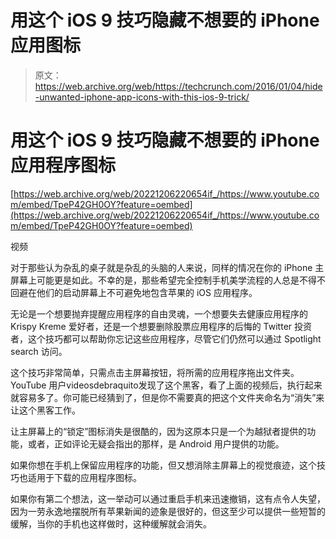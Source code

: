 # 用这个 iOS 9 技巧隐藏不想要的 iPhone 应用图标 

> 原文：<https://web.archive.org/web/https://techcrunch.com/2016/01/04/hide-unwanted-iphone-app-icons-with-this-ios-9-trick/>

# 用这个 iOS 9 技巧隐藏不想要的 iPhone 应用程序图标

[https://web.archive.org/web/20221206220654if_/https://www.youtube.com/embed/TpeP42GH0OY?feature=oembed](https://web.archive.org/web/20221206220654if_/https://www.youtube.com/embed/TpeP42GH0OY?feature=oembed)

视频

对于那些认为杂乱的桌子就是杂乱的头脑的人来说，同样的情况在你的 iPhone 主屏幕上可能更是如此。不幸的是，那些希望完全控制手机美学流程的人总是不得不回避在他们的启动屏幕上不可避免地包含苹果的 iOS 应用程序。

无论是一个想要抛弃提醒应用程序的自由灵魂，一个想要失去健康应用程序的 Krispy Kreme 爱好者，还是一个想要删除股票应用程序的后悔的 Twitter 投资者，这个技巧都可以帮助你忘记这些应用程序，尽管它们仍然可以通过 Spotlight search 访问。

这个技巧非常简单，只需点击主屏幕按钮，将所需的应用程序拖出文件夹。YouTube 用户videosdebraquito发现了这个黑客，看了上面的视频后，执行起来就容易多了。你可能已经猜到了，但是你不需要真的把这个文件夹命名为“消失”来让这个黑客工作。

让主屏幕上的“锁定”图标消失是很酷的，因为这原本只是一个为越狱者提供的功能，或者，正如评论无疑会指出的那样，是 Android 用户提供的功能。

如果你想在手机上保留应用程序的功能，但又想消除主屏幕上的视觉痕迹，这个技巧也适用于下载的应用程序图标。

如果你有第二个想法，这一举动可以通过重启手机来迅速撤销，这有点令人失望，因为一劳永逸地摆脱所有苹果新闻的迹象是很好的，但这至少可以提供一些短暂的缓解，当你的手机也这样做时，这种缓解就会消失。
